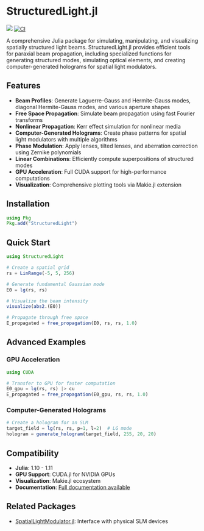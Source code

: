 # StructuredLight.jl

[![](https://img.shields.io/badge/docs-stable-blue.svg)](https://marcsgil.github.io/StructuredLight.jl)
[![CI](https://github.com/marcsgil/StructuredLight.jl/actions/workflows/CI.yml/badge.svg)](https://github.com/marcsgil/StructuredLight.jl/actions/workflows/CI.yml)

A comprehensive Julia package for simulating, manipulating, and visualizing spatially structured light beams. StructuredLight.jl provides efficient tools for paraxial beam propagation, including specialized functions for generating structured modes, simulating optical elements, and creating computer-generated holograms for spatial light modulators.

## Features

- **Beam Profiles**: Generate Laguerre-Gauss and Hermite-Gauss modes, diagonal Hermite-Gauss modes, and various aperture shapes
- **Free Space Propagation**: Simulate beam propagation using fast Fourier transforms
- **Nonlinear Propagation**: Kerr effect simulation for nonlinear media
- **Computer-Generated Holograms**: Create phase patterns for spatial light modulators with multiple algorithms
- **Phase Modulation**: Apply lenses, tilted lenses, and aberration correction using Zernike polynomials
- **Linear Combinations**: Efficiently compute superpositions of structured modes
- **GPU Acceleration**: Full CUDA support for high-performance computations
- **Visualization**: Comprehensive plotting tools via Makie.jl extension

## Installation

```julia
using Pkg
Pkg.add("StructuredLight")
```

## Quick Start

```julia
using StructuredLight

# Create a spatial grid
rs = LinRange(-5, 5, 256)

# Generate fundamental Gaussian mode
E0 = lg(rs, rs)

# Visualize the beam intensity
visualize(abs2.(E0))

# Propagate through free space
E_propagated = free_propagation(E0, rs, rs, 1.0)
```

## Advanced Examples

### GPU Acceleration
```julia
using CUDA

# Transfer to GPU for faster computation
E0_gpu = lg(rs, rs) |> cu
E_propagated = free_propagation(E0_gpu, rs, rs, 1.0)
```

### Computer-Generated Holograms
```julia
# Create a hologram for an SLM
target_field = lg(rs, rs, p=1, l=2)  # LG mode
hologram = generate_hologram(target_field, 255, 20, 20)
```

## Compatibility

- **Julia**: 1.10 - 1.11
- **GPU Support**: CUDA.jl for NVIDIA GPUs
- **Visualization**: Makie.jl ecosystem
- **Documentation**: [Full documentation available](https://marcsgil.github.io/StructuredLight.jl)

## Related Packages

- [SpatialLightModulator.jl](https://github.com/marcsgil/SpatialLightModulator.jl): Interface with physical SLM devices
